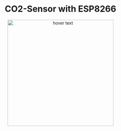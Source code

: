 <h1 align="center">CO2-Sensor with ESP8266</h1>
<p align="center">
  <img src="https://github.com/itsDkiller/CO2-Sensor/blob/master/media/product.jpg" width="350" title="hover text">
</p>
